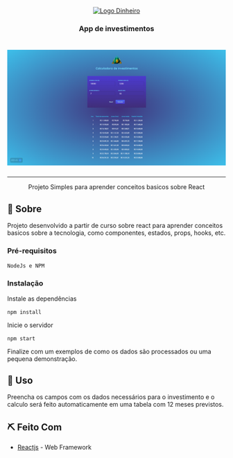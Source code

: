 <p align="center">
  <a href="" rel="noopener">
 <img width=200px height=200px src="https://banner2.cleanpng.com/20180328/tse/kisspng-money-bag-computer-icons-coin-tax-market-5abbb0febf56f2.7630683415222499827837.jpg" alt="Logo Dinheiro"></a>
</p>

<h3 align="center">App de investimentos</h3>

<h1 align="center">
    <img alt="Screenshot do app" src=".github/Screenshot.PNG" />
</h1>

---

<p align="center"> Projeto Simples para aprender conceitos basicos sobre React
    <br> 
</p>


## 🧐 Sobre <a name = "sobre"></a>
Projeto desenvolvido a partir de curso sobre react para aprender conceitos basicos sobre a tecnologia, como componentes, estados, props, hooks, etc.

### Pré-requisitos

```
NodeJs e NPM
```

### Instalação

Instale as dependências

```
npm install
```

Inicie o servidor

```
npm start
```

Finalize com um exemplos de como os dados são processados ou uma pequena demonstração.

## 🎈 Uso <a name="uso"></a>
Preencha os campos com os dados necessários para o investimento e o calculo será feito automaticamente em uma tabela com 12 meses previstos.

## ⛏️ Feito Com <a name = "feito_com"></a>
- [Reactjs](https://reactjs.org/) - Web Framework
